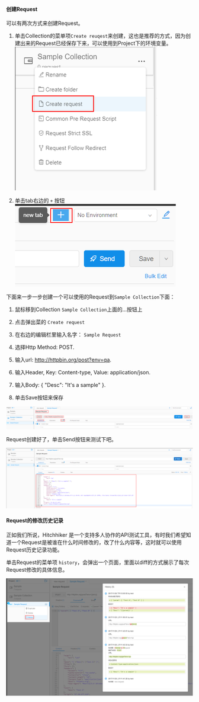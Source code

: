 #### 创建Request

可以有两次方式来创建Request。

1. 单击Collection的菜单项`Create reuqest`来创建，这也是推荐的方式，因为创建出来的Request已经保存下来，可以使用到Project下的环境变量。
![](https://raw.githubusercontent.com/brookshi/images/master/Hitchhiker/simple_tutorial/request_create_1.png)

2. 单击tab右边的 `+` 按钮
![](https://raw.githubusercontent.com/brookshi/images/master/Hitchhiker/simple_tutorial/request_create_2.png)

下面来一步一步创建一个可以使用的Request到`Sample Collection`下面：

1. 鼠标移到Collection `Sample Collection`上面的...按钮上

2. 点击弹出菜的 `Create request` 

3. 在右边的编辑栏里输入名字： `Sample Request`

4. 选择Http Method: POST.

5. 输入url: http://httpbin.org/post?env=qa.

6. 输入Header, Key: Content-type, Value: application/json.

7. 输入Body: { "Desc": "It's a sample" }.

8. 单击Save按钮来保存

![](https://raw.githubusercontent.com/brookshi/images/master/Hitchhiker/simple_tutorial/request_create_3.png)

Request创建好了，单击Send按钮来测试下吧。

![](https://raw.githubusercontent.com/brookshi/images/master/Hitchhiker/simple_tutorial/request_res.png)

#### Request的修改历史记录

正如我们所说，Hitchhiker 是一个支持多人协作的API测试工具，有时我们希望知道一个Request是被谁在什么时间修改的，改了什么内容等，这时就可以使用Request历史记录功能。 

单击Request的菜单项 `history`，会弹出一个页面，里面以diff的方式展示了每次Request修改的具体信息。

![](https://raw.githubusercontent.com/brookshi/images/master/Hitchhiker/simple_tutorial/request_history.png)
